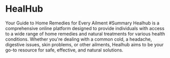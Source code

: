# HealHub
Your Guide to Home Remedies for Every Ailment
#Summary
Healhub is a comprehensive online platform designed to provide individuals with access to a wide range of home remedies and natural treatments for various health conditions. Whether you're dealing with a common cold, a headache, digestive issues, skin problems, or other ailments, Healhub aims to be your go-to resource for safe, effective, and natural solutions.
